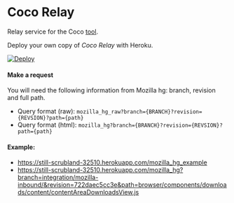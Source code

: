 # Coco Relay

Relay service for the Coco [tool](https://github.com/ericdesj/moz-codecover-ui).

Deploy your own copy of _Coco Relay_ with Heroku.

[![Deploy](https://www.herokucdn.com/deploy/button.svg)](https://heroku.com/deploy)
 
#### Make a request
You will need the following information from Mozilla hg: branch, revision and full path.

- Query format (raw): `mozilla_hg_raw?branch={BRANCH}?revision={REVSION}?path={path}`
- Query format (html): `mozilla_hg?branch={BRANCH}?revision={REVSION}?path={path}`

#### Example:
* https://still-scrubland-32510.herokuapp.com/mozilla_hg_example
* https://still-scrubland-32510.herokuapp.com/mozilla_hg?branch=integration/mozilla-inbound/&revision=722daec5cc3e&path=browser/components/downloads/content/contentAreaDownloadsView.js
